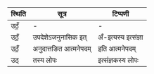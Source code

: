| स्थिति | सूत्र | टिप्पणी |
| ----- | ------- | ------ |
| उठँ॒ | - | - |
| उठँ॒ | उपदेशेऽजनुनासिक इत् | अँ-इत्यस्य इत्संज्ञा |
| उठँ॒ | अनुदात्तङित आत्मनेपदम् | इति आत्मनेपदम् |
| उठ् | तस्य लोपः | इत्संज्ञकस्य लोपः |
